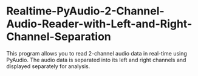 # Realtime-PyAudio-2-Channel-Audio-Reader-with-Left-and-Right-Channel-Separation
This program allows you to read 2-channel audio data in real-time using PyAudio. The audio data is separated into its left and right channels and displayed separately for analysis.
